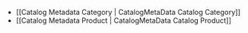 - [[Catalog Metadata Category | CatalogMetaData Catalog Category]]
- [[Catalog Metadata Product | CatalogMetaData Catalog Product]]
